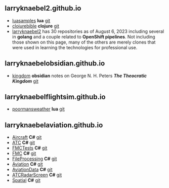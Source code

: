 
## larryknaebel2.github.io

- [luasamples](https://larryknaebel2.github.io/luasamples/) **lua** [git](https://github.com/larryknaebel2/luasamples.git)
- [clojurebible](https://larryknaebel2.github.io/clojure-bible/) **clojure** [git](https://github.com/larryknaebel2/clojure-bible.git)
- [larryknaebel2](https://github.com/larryknaebel2) has 30 repositories as of August 6, 2023 including several in **golang** and a couple related to **OpenShift pipelines**. Not including those shown on this page, many of the others are merely clones that were used in learning the technologies for professional use.

## larryknaebelobsidian.github.io

- [kingdom](https://larryknaebelobsidian.github.io/kingdom/) **obsidian** notes on George N. H. Peters ***The Theocratic Kingdom*** [git](https://github.com/larryknaebelobsidian/kingdom.git)

## larryknaebelflightsim.github.io

- [poormansweather](https://larryknaebelflightsim.github.io/poormansweather/) **lua** [git](https://github.com/larryknaebelflightsim/poormansweather.git)

## larryknaebelaviation.github.io

- [Aircraft](https://larryknaebelaviation.github.io/Aircraft) **C#** [git](https://github.com/larryknaebelaviation/Aircraft.git)
- [ATC](https://larryknaebelaviation.github.io/ATC) **C#** [git](https://github.com/larryknaebelaviation/ATC.git)
- [FMCTests](http://larryknaebelaviation.github.io/FMCTests) **C#** [git](https://github.com/larryknaebelaviation/FMCTests.git)
- [FMC](http://larryknaebelaviation.github.io/FMC) **C#** [git](https://github.com/larryknaebelaviation/FMC.git)
- [FileProcessing](http://larryknaebelaviation.github.io/FileProcessing) **C#** [git](https://github.com/larryknaebelaviation/FileProcessing.git)
- [Aviation](http://larryknaebelaviation.github.io/Aviation) **C#** [git](https://github.com/larryknaebelaviation/Aviation.git)
- [AviationData](http://larryknaebelaviation.github.io/AviationData) **C#** [git](https://github.com/larryknaebelaviation/AviationData.git)
- [ATCRadarScreen](http://larryknaebelaviation.github.io/ATCRadarScreen) **C#** [git](https://github.com/larryknaebelaviation/ATCRadarScreen.git)
- [Spatial](http://larryknaebelaviation.github.io/Spatial) **C#** [git](https://github.com/larryknaebelaviation/Spatial.git)
  


